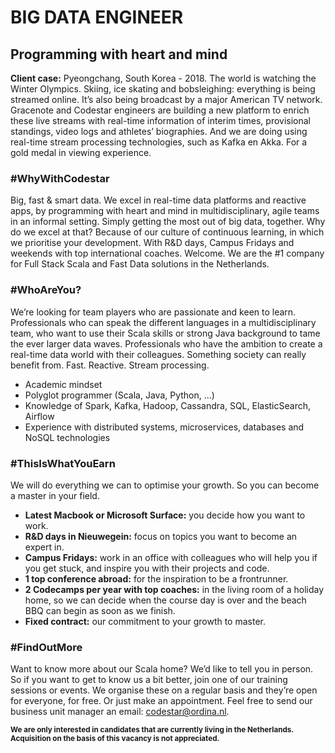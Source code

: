 # BIG DATA ENGINEER

## Programming with heart and mind

**Client case:** Pyeongchang, South Korea - 2018. The world is watching the Winter Olympics. Skiing, ice skating and bobsleighing: everything is being streamed online. It’s also being broadcast by a major American TV network. Gracenote and Codestar engineers are building a new platform to enrich these live streams with real-time information of interim times, provisional standings, video logs and athletes’ biographies. And we are doing using real-time stream processing technologies, such as Kafka en Akka. For a gold medal in viewing experience.

### #WhyWithCodestar
Big, fast & smart data. We excel in real-time data platforms and reactive apps, by programming with heart and mind in multidisciplinary, agile teams in an informal setting. Simply getting the most out of big data, together. Why do we excel at that? Because of our culture of continuous learning, in which we prioritise your development. With R&D days, Campus Fridays and weekends with top international coaches. Welcome. We are the #1 company for Full Stack Scala and Fast Data solutions in the Netherlands.

### #WhoAreYou?
We’re looking for team players who are passionate and keen to learn. Professionals who can speak the different languages in a multidisciplinary team, who want to use their Scala skills or strong Java background to tame the ever larger data waves. Professionals who have the ambition to create a real-time data world with their colleagues. Something society can really benefit from. Fast. Reactive. Stream processing.

* Academic mindset
* Polyglot programmer (Scala, Java, Python, ...)
* Knowledge of Spark, Kafka, Hadoop, Cassandra, SQL, ElasticSearch, Airflow
* Experience with distributed systems, microservices, databases and NoSQL technologies

### #ThisIsWhatYouEarn
We will do everything we can to optimise your growth. So you can become a master in your field.

* **Latest Macbook or Microsoft Surface:** you decide how you want to work. 
* **R&D days in Nieuwegein:** focus on topics you want to become an expert in. 
* **Campus Fridays:** work in an office with colleagues who will help you if you get stuck, and inspire you with their projects and code.
* **1 top conference abroad:** for the inspiration to be a frontrunner.
* **2 Codecamps per year with top coaches:** in the living room of a holiday home, so we can decide when the course day is over and the beach BBQ can begin as soon as we finish.
* **Fixed contract:** our commitment to your growth to master.

### #FindOutMore
Want to know more about our Scala home? We’d like to tell you in person. So if you want to get to know us a bit better, join one of our training sessions or events. We organise these on a regular basis and they’re open for everyone, for free. Or just make an appointment. Feel free to send our business unit manager an email: [codestar@ordina.nl](mailto:codestar@ordina.nl).

<small>**We are only interested in candidates that are currently living in the Netherlands.**</small>   
<small>**Acquisition on the basis of this vacancy is not appreciated.**</small>